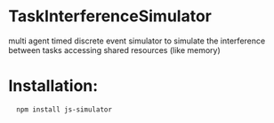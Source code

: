 # TaskInterferenceSimulator
multi agent timed discrete event simulator to simulate the interference between tasks accessing shared resources (like memory)


# Installation:

 ```
   npm install js-simulator
 ```
